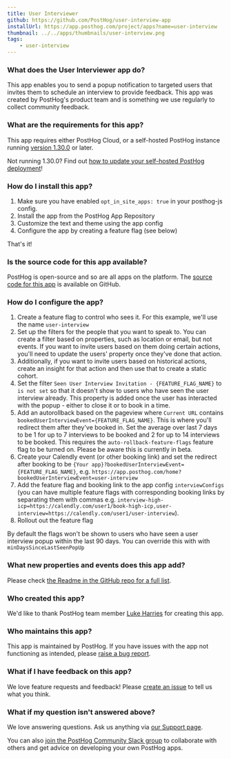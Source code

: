 ```yaml
---
title: User Interviewer
github: https://github.com/PostHog/user-interview-app
installUrl: https://app.posthog.com/project/apps?name=user-interview
thumbnail: ../../apps/thumbnails/user-interview.png
tags:
    - user-interview
---
```


### What does the User Interviewer app do?

This app enables you to send a popup notification to targeted users that invites them to schedule an interview to provide feedback. This app was created by PostHog's product team and is something we use regularly to collect community feedback. 

### What are the requirements for this app?

This app requires either PostHog Cloud, or a self-hosted PostHog instance running [version 1.30.0](https://posthog.com/blog/the-posthog-array-1-30-0) or later.

Not running 1.30.0? Find out [how to update your self-hosted PostHog deployment](https://posthog.com/docs/runbook/upgrading-posthog)!


### How do I install this app?

1. Make sure you have enabled `opt_in_site_apps: true` in your posthog-js config.
2. Install the app from the PostHog App Repository
3. Customize the text and theme using the app config
4. Configure the app by creating a feature flag (see below)

That's it!

### Is the source code for this app available?

PostHog is open-source and so are all apps on the platform. The [source code for this app](https://github.com/posthog/user-interview-app) is available on GitHub.

### How do I configure the app?

1. Create a feature flag to control who sees it. For this example, we'll use the name `user-interview`
2. Set up the filters for the people that you want to speak to. You can create a filter based on properties, such as location or email, but not events. If you want to invite users based on them doing certain actions, you'll need to update the users' property once they've done that action.
3. Additionally, if you want to invite users based on historical actions, create an insight for that action and then use that to create a static cohort.
4. Set the filter `Seen User Interview Invitation - {FEATURE_FLAG_NAME}` to `is not set` so that it doesn't show to users who have seen the user interview already. This property is added once the user has interacted with the popup - either to close it or to book in a time.
5. Add an autorollback based on the pageview where `Current URL` contains `bookedUserInterviewEvent={FEATURE_FLAG_NAME}`. This is where you'll redirect them after they've booked in. Set the average over last 7 days to be 1 for up to 7 interviews to be booked and 2 for up to 14 interviews to be booked.
This requires the `auto-rollback-feature-flags` feature flag to be turned on. Please be aware this is currently in beta. 
6. Create your Calendly event (or other booking link) and
set the redirect after booking to be `{Your app}?bookedUserInterviewEvent={FEATURE_FLAG_NAME}`, e.g. `https://app.posthog.com/home?bookedUserInterviewEvent=user-interview`
7. Add the feature flag and booking link to the app config `interviewConfigs` (you can have multiple feature flags with corresponding booking links by separating them with commas e.g. `interview-high-icp=https://calendly.com/user1/book-high-icp,user-interview=https://calendly.com/user1/user-interview`).
8. Rollout out the feature flag

By default the flags won't be shown to users who have seen a user interview popup within the last 90 days. You can override this with with `minDaysSinceLastSeenPopUp`

### What new properties and events does this app add?

Please check [the Readme in the GitHub repo for a full list](https://github.com/posthog/user-interview-app#tracking-events). 

### Who created this app?

We'd like to thank PostHog team member [Luke Harries](https://github.com/lharries) for creating this app.

### Who maintains this app?

This app is maintained by PostHog. If you have issues with the app not functioning as intended, please [raise a bug report](https://github.com/posthog/user-interview-app).

### What if I have feedback on this app?

We love feature requests and feedback! Please [create an issue](https://github.com/PostHog/posthog/issues/new?assignees=&labels=enhancement%2C+feature&template=feature_request.md) to tell us what you think.

### What if my question isn't answered above?

We love answering questions. Ask us anything via [our Support page](/questions).

You can also [join the PostHog Community Slack group](/slack) to collaborate with others and get advice on developing your own PostHog apps.

